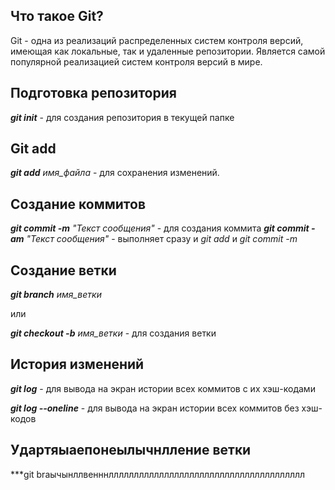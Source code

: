 ## Что такое Git?

Git - одна из реализаций распределенных систем контроля версий, имеющая как локальные, так и удаленные репозитории. Является самой популярной реализацией систем контроля версий в мире.

## Подготовка репозитория

***git init*** - для создания репозитория в текущей папке

## Git add

***git add*** *имя_файла*  - для сохранения изменений. 

## Создание коммитов

***git commit -m*** *"Текст сообщения"* - для создания коммита
***git commit -am*** *"Текст сообщения"* - выполняет сразу и *git add* и *git commit -m*

## Создание ветки

***git branch*** *имя_ветки*

или

***git checkout -b*** *имя_ветки* - для создания ветки

## История изменений

***git log*** - для вывода на экран истории всех коммитов с их хэш-кодами

***git log --oneline*** - для вывода на экран истории всех коммитов без хэш-кодов

## Удартяыаепонеылычнлление ветки

***git braычынллвенннллллллллллллллллллллллллллллллллллллллл